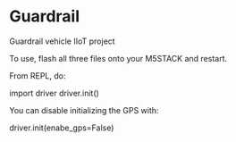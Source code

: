 # Guardrail
Guardrail vehicle IIoT project

To use, flash all three files onto your M5STACK and restart.

From REPL, do:

import driver
driver.init()

You can disable initializing the GPS with:

driver.init(enabe_gps=False)
